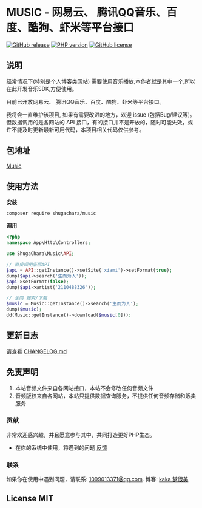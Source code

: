 # MUSIC - 网易云、 腾讯QQ音乐、百度、酷狗、虾米等平台接口

[![GitHub release](https://img.shields.io/github/release/shugachara/music.svg)](https://github.com/shugachara/music/releases)
[![PHP version](https://img.shields.io/badge/php-%3E%207-orange.svg)](https://github.com/php/php-src)
[![GitHub license](https://img.shields.io/badge/license-MIT-blue.svg)](#LICENSE)

## 说明

经常情况下(特别是个人博客类网站) 需要使用音乐播放,本作者就是其中一个,所以在此开发音乐SDK,方便使用。

目前已开放网易云、 腾讯QQ音乐、百度、酷狗、虾米等平台接口。

我将会一直维护该项目, 如果有需要改进的地方，欢迎 issue (包括Bug/建议等)。但数据调用的是各网站的 API 接口，有的接口并不是开放的，随时可能失效，或许不能及时更新最新可用代码，本项目相关代码仅供参考。

## 包地址

[Music](https://packagist.org/packages/shugachara/music)

## 使用方法

**安装**

```
composer require shugachara/music
```

**调用**

```php
<?php
namespace App\Http\Controllers;

use ShugaChara\Music\API;

// 直接调用底层API
$api = API::getInstance()->setSite('xiami')->setFormat(true);
dump($api->search('生而为人'));
$api->setFormat(false);
dump($api->artist('2110488326'));

// 全网 搜索/下载
$music = Music::getInstance()->search('生而为人');
dump($music);
dd(Music::getInstance()->download($music[0]));
```

## 更新日志

请查看 [CHANGELOG.md](CHANGELOG.md)

## 免责声明

1. 本站音频文件来自各网站接口，本站不会修改任何音频文件
2. 音频版权来自各网站，本站只提供数据查询服务，不提供任何音频存储和贩卖服务

### 贡献

非常欢迎感兴趣，并且愿意参与其中，共同打造更好PHP生态。

* 在你的系统中使用，将遇到的问题 [反馈](https://github.com/shugachara/music/issues)

### 联系

如果你在使用中遇到问题，请联系: [1099013371@qq.com](mailto:1099013371@qq.com). 博客: [kaka 梦很美](http://www.ls331.com)

## License MIT
